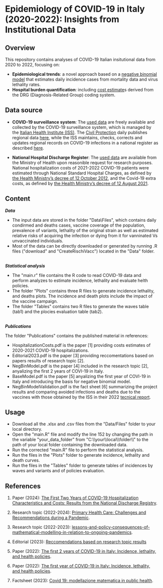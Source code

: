 # Epidemiology of COVID-19 in Italy (2020-2022): Insights from Institutional Data
## Overview
This repository contains analyses of COVID-19 Italian insitutional data from 2020 to 2022, focusing on:
- **Epidemiological trends**: a novel approach based on a [negative binomial model](https://www.frontiersin.org/articles/10.3389/fpubh.2022.986743/full) that estimates daily incidence cases from mortality data and virus lethality rates.
- **Hospital burden quantification**: including [cost estimate](https://www.mdpi.com/2227-9032/12/10/958)s derived from the DRG (Diagnosis-Related Group) coding system.

## Data source
- **COVID-19 surveillance system**: The [used data](https://github.com/floatingpurr/covid-19_sorveglianza_integrata_italia/tree/main/data/2023-09-27) are freely available and collected by the COVID-19 surveillance system, which is managed by the [Italian Health Institute (ISS)](https://www.iss.it/). The [Civil Protection](https://emergenze.protezionecivile.gov.it/it/) daily publishes regional data [here](https://github.com/pcm-dpc/COVID-19), while the ISS maintains, checks, corrects and updates regional records on COVID-19 infections in a national register as described [here](https://www.epicentro.iss.it/coronavirus/sars-cov-2-sorveglianza).

- **National Hospital Discharge Register**: The [used data](https://www.salute.gov.it/portale/assistenzaOspedaliera/dettaglioContenutiAssistenzaOspedaliera.jsp?lingua=italiano&id=1232&area=ricoveriOspedalieri&menu=rilevazione) are available from the Ministry of Health upon reasonible request for research purposes. National hospitalization costs of 2021-2022 COVID-19 patients were estimated through National Standard Hospital Charges, as defined by [the Health Ministry’s decree of 12 October 2012](https://www.gazzettaufficiale.it/eli/id/2013/01/28/13A00528/sg), and the Covid-19 extra costs, as defined by [the Health Ministry’s decree of 12 August 2021](https://www.gazzettaufficiale.it/eli/id/2021/11/19/21A06765/sg).

## Content

***Data***
- The input data are stored in the folder "Data\Files", which contains daily condirmed and deaths cases, vaccine coverage of the population, prevalence of variants, lethality of the original strain as well as estimated relative risks of acquiring the infection or dying from it for vanninated Vs unvaccinated individuals.
- Most of the data can be directly downloaded or generated by running .R files ("download" and "CreateRischiVacc") located in the "Data" folder. 


\
***Statistical analysis*** 
- The "main.r" file contains the R code to read COVID-19 data and perform analyzes to estimate incidence, lethality and evaluate helth policies.
- The folder "Plots" contains three R files to generate  incidence lethality, and deaths plots. The incidence and death plots include the impact of the vaccine campaign.
- The folder "Tables" contains two R files to generate the waves table (tab1) and the plocies evaluation table (tab2).


\
***Publications*** 

The folder "Publications" contains the published material in references:
- HospitalizationCosts.pdf is the paper [1] providing costs estimates of 2020-2021 COVID-19 hospitalizations.
- Editorial2023.pdf is the paper [3] providing reccomentations based on papers results of research topic [2].
- NegBinModel.pdf is the paper [4] included in the research topic [2], anyalizing the first 2 years of COVI-19 in Italy.
- BaseModel.pdf is the paper [5] anyalizing the first year of COVI-19 in Italy and introducing the basis for negative binomial model.
- NegBinModelValidation.pdf is the fact sheet [6] summarizing the project results and comparing avoided infections and deaths due to the vaccines with those obtained by the ISS in their 2022 [tecnical report](https://www.iss.it/documents/20126/6703853/NT_Eventi+evitati+COVID19_LAST.pdf/a140e155-bd62-adcd-1b29-d1be3464ed48?t=1649832260103).


## Usage
- Download all the .xlsx and .csv files from the "Data/Files" folder to your local directory.
- Open the "main.R" file and modify the line 152 by changing the path in the variable "your_data_folder" from "C:\\\your\\\local\\\folder\\\\" to the path of your local folder containing the downloaded data.
- Run the corrected "main.R" file to perform the statistical analysis.
- Run the files in the "Plots" folder to generate incidence, lethality and death curves.
- Run the files in the "Tables" folder to generate tables of incidences by waves and variants and of policies evaluation.



## References
   
1. Paper (2024): [The First Two Years of COVID-19 Hospitalization Characteristics and Costs: Results from the National Discharge Registry](https://www.mdpi.com/2227-9032/12/10/958).

2. Research topic (2022-2024): [Primary Health Care: Challenges and Recommendations during a Pandemic](https://www.mdpi.com/journal/healthcare/special_issues/Primary_Health_Care_Pandemic).

3. Research topic (2022-2023): [lessons-and-policy-consequences-of-mathematical-modelling-in-relation-to-ongoing-pandemics](https://www.frontiersin.org/research-topics/42790/lessons-and-policy-consequences-of-mathematical-modelling-in-relation-to-ongoing-pandemics).

4. Editorial (2023): [Reccomendations based on research topic results](https://www.frontiersin.org/articles/10.3389/fpubh.2023.1281493/full)

5. Paper (2022): [The first 2 years of COVID-19 in Italy: Incidence, lethality, and health policies](https://www.frontiersin.org/articles/10.3389/fpubh.2022.986743/full).
   
6. Paper (2022): [The first year of COVID-19 in Italy: Incidence, lethality, and health policies](https://journals.sagepub.com/doi/10.4081/jphr.2021.2201).
  
7. Factsheet (2023): [Covid 19: modellazione matematica in public health](https://redazionelive.inail.it/cs/internet/comunicazione/pubblicazioni/catalogo-generale/pubbl-covid19-modellazione-matematica-public-health.html).

